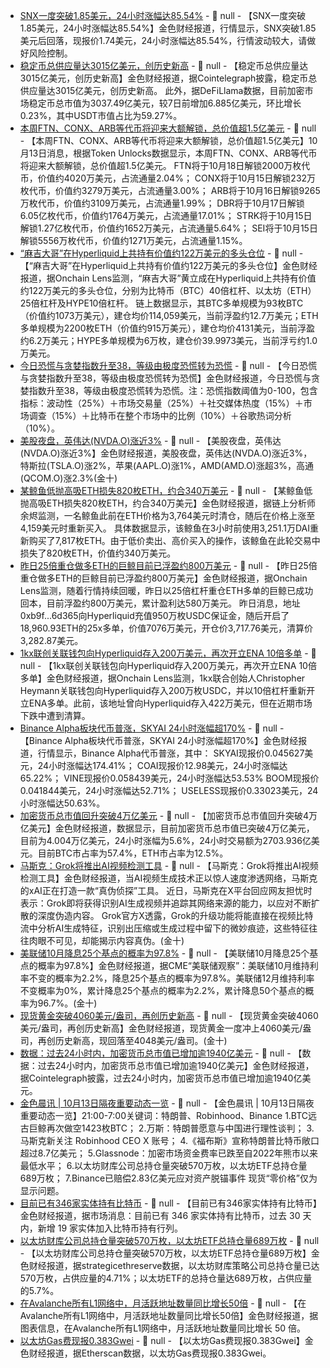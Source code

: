 - [SNX一度突破1.85美元，24小时涨幅达85.54%](https://www.coingecko.com/zh/%E6%95%B0%E5%AD%97%E8%B4%A7%E5%B8%81/synthetix-network-token) - 📰 null - 【SNX一度突破1.85美元，24小时涨幅达85.54%】金色财经报道，行情显示，SNX突破1.85美元后回落，现报价1.74美元，24小时涨幅达85.54%，行情波动较大，请做好风险控制。
- [稳定币总供应量达3015亿美元，创历史新高](https://x.com/Cointelegraph/status/1977539963911635377) - 📰 null - 【稳定币总供应量达3015亿美元，创历史新高】金色财经报道，据Cointelegraph披露，稳定币总供应量达3015亿美元，创历史新高。 
此外，据DeFiLlama数据，目前加密市场稳定币总市值为3037.49亿美元，较7日前增加6.885亿美元，环比增长0.23%，其中USDT市值占比为59.27%。
- [本周FTN、CONX、ARB等代币将迎来大额解锁，总价值超1.5亿美元](https://tokenomist.ai/) - 📰 null - 【本周FTN、CONX、ARB等代币将迎来大额解锁，总价值超1.5亿美元】10月13日消息，根据Token Unlocks数据显示，本周FTN、CONX、ARB等代币将迎来大额解锁，总价值超1.5亿美元。 
FTN将于10月18日解锁2000万枚代币，价值约4020万美元，占流通量2.04%； 
CONX将于10月15日解锁232万枚代币，价值约3279万美元，占流通量3.00%； 
ARB将于10月16日解锁9265万枚代币，价值约3109万美元，占流通量1.99%； 
DBR将于10月17日解锁6.05亿枚代币，价值约1764万美元，占流通量17.01%； 
STRK将于10月15日解锁1.27亿枚代币，价值约1652万美元，占流通量5.64%； 
SEI将于10月15日解锁5556万枚代币，价值约1271万美元，占流通量1.15%。
- [“麻吉大哥”在Hyperliquid上共持有价值约122万美元的多头仓位](https://x.com/OnchainLens/status/1977532009938669618) - 📰 null - 【“麻吉大哥”在Hyperliquid上共持有价值约122万美元的多头仓位】金色财经报道，据Onchain Lens监测，“麻吉大哥”黄立成在Hyperliquid上共持有价值约122万美元的多头仓位，分别为比特币（BTC）40倍杠杆、以太坊（ETH）25倍杠杆及HYPE10倍杠杆。 
链上数据显示，其BTC多单规模为93枚BTC（价值约1073万美元），建仓均价114,059美元，当前浮盈约12.7万美元；ETH多单规模为2200枚ETH（价值约915万美元），建仓均价4131美元，当前浮盈约6.2万美元；HYPE多单规模为6万枚，建仓价39.9973美元，当前浮亏约1.0万美元。
- [今日恐慌与贪婪指数升至38，等级由极度恐慌转为恐慌](https://alternative.me/crypto/fear-and-greed-index/#google_vignette) - 📰 null - 【今日恐慌与贪婪指数升至38，等级由极度恐慌转为恐慌】金色财经报道，今日恐慌与贪婪指数升至38，等级由极度恐慌转为恐慌。注：恐慌指数阈值为0-100，包含指标：波动性（25%）＋市场交易量（25%）＋社交媒体热度（15%）＋市场调查（15%）＋比特币在整个市场中的比例（10%）＋谷歌热词分析（10%）。
- [美股夜盘，英伟达(NVDA.O)涨近3%]() - 📰 null - 【美股夜盘，英伟达(NVDA.O)涨近3%】金色财经报道，美股夜盘，英伟达(NVDA.O)涨近3%，特斯拉(TSLA.O)涨2%，苹果(AAPL.O)涨1%，AMD(AMD.O)涨超3%，高通(QCOM.O)涨2.3%(金十)
- [某鲸鱼低抛高吸ETH损失820枚ETH，约合340万美元](https://x.com/EmberCN/status/1977525798786707886) - 📰 null - 【某鲸鱼低抛高吸ETH损失820枚ETH，约合340万美元】金色财经报道，据链上分析师余烬监测，一名鲸鱼此前在ETH价格为3,764美元时清仓，随后在价格上涨至4,159美元时重新买入。 
具体数据显示，该鲸鱼在3小时前使用3,251.1万DAI重新购买了7,817枚ETH。由于低价卖出、高价买入的操作，该鲸鱼在此轮交易中损失了820枚ETH，价值约340万美元。
- [昨日25倍重仓做多ETH的巨鲸目前已浮盈约800万美元](https://x.com/OnchainLens/status/1977521104668524894) - 📰 null - 【昨日25倍重仓做多ETH的巨鲸目前已浮盈约800万美元】金色财经报道，据Onchain Lens监测，随着行情持续回暖，昨日以25倍杠杆重仓ETH多单的巨鲸已成功回本，目前浮盈约800万美元，累计盈利达580万美元。 
昨日消息，地址0xb9f...6d365向Hyperliquid充值950万枚USDC保证金，随后开启了18,960.93ETH的25x多单，价值7076万美元，开仓价3,717.76美元，清算价3,282.87美元。
- [1kx联创关联钱包向Hyperliquid存入200万美元，再次开立ENA 10倍多单](https://x.com/OnchainLens/status/1977525112103666120) - 📰 null - 【1kx联创关联钱包向Hyperliquid存入200万美元，再次开立ENA 10倍多单】金色财经报道，据Onchain Lens监测，1kx联合创始人Christopher Heymann关联钱包向Hyperliquid存入200万枚USDC，并以10倍杠杆重新开立ENA多单。此前，该地址曾向Hyperliquid存入422万美元，但在近期市场下跌中遭到清算。
- [Binance Alpha板块代币普涨，SKYAI 24小时涨幅超170%]() - 📰 null - 【Binance Alpha板块代币普涨，SKYAI 24小时涨幅超170%】金色财经报道，行情显示，Binance Alpha代币普涨，其中： 
SKYAI现报价0.045627美元，24小时涨幅达174.41%； 
COAI现报价12.98美元，24小时涨幅达65.22%； 
VINE现报价0.058439美元，24小时涨幅达53.53% 
BOOM现报价0.041844美元，24小时涨幅达52.71%； 
USELESS现报价0.33023美元，24小时涨幅达50.63%。
- [加密货币总市值回升突破4万亿美元](https://www.coingecko.com/zh/charts) - 📰 null - 【加密货币总市值回升突破4万亿美元】金色财经报道，数据显示，目前加密货币总市值已突破4万亿美元，目前为4.004万亿美元，24小时涨幅为5.6%，24小时交易额为2703.936亿美元。目前BTC市占率为57.4%，ETH市占率为12.5%。
- [马斯克：Grok将推出AI视频检测工具]() - 📰 null - 【马斯克：Grok将推出AI视频检测工具】金色财经报道，当AI视频生成技术正以惊人速度渗透网络，马斯克的xAI正在打造一款“真伪侦探”工具。 近日，马斯克在X平台回应网友担忧时表示：Grok即将获得识别AI生成视频并追踪其网络来源的能力，以应对不断扩散的深度伪造内容。 Grok官方X透露，Grok的升级功能将能直接在视频比特流中分析AI生成特征，识别出压缩或生成过程中留下的微妙痕迹，这些特征往往肉眼不可见，却能揭示内容真伪。(金十)
- [美联储10月降息25个基点的概率为97.8%]() - 📰 null - 【美联储10月降息25个基点的概率为97.8%】金色财经报道，据CME“美联储观察”：美联储10月维持利率不变的概率为2.2%，降息25个基点的概率为97.8%。美联储12月维持利率不变概率为0%，累计降息25个基点的概率为2.2%，累计降息50个基点的概率为96.7%。(金十)
- [现货黄金突破4060美元/盎司，再创历史新高]() - 📰 null - 【现货黄金突破4060美元/盎司，再创历史新高】金色财经报道，现货黄金一度冲上4060美元/盎司，再创历史新高，现回落至4048美元/盎司。(金十)
- [数据：过去24小时内，加密货币总市值已增加逾1940亿美元](https://x.com/Cointelegraph/status/1977517306147152098) - 📰 null - 【数据：过去24小时内，加密货币总市值已增加逾1940亿美元】金色财经报道，据Cointelegraph披露，过去24小时内，加密货币总市值已增加逾1940亿美元。
- [金色晨讯 | 10月13日隔夜重要动态一览]() - 📰 null - 【金色晨讯 | 10月13日隔夜重要动态一览】21:00-7:00关键词：特朗普、Robinhood、Binance 
1.BTC远古巨鲸再次做空1423枚BTC； 
2.万斯：特朗普愿意与中国进行理性谈判； 
3.马斯克新关注 Robinhood CEO X 账号； 
4.《福布斯》宣称特朗普比特币敞口超过8.7亿美元； 
5.Glassnode：加密市场资金费率已跌至自2022年熊市以来最低水平； 
6.以太坊财库公司总持仓量突破570万枚，以太坊ETF总持仓量689万枚； 
7.Binance已赔偿2.83亿美元应对资产脱锚事件 现货“零价格”仅为显示问题。
- [目前已有346家实体持有比特币](https://x.com/Cointelegraph/status/1977268174157439268) - 📰 null - 【目前已有346家实体持有比特币】金色财经报道，据市场消息：目前已有 346 家实体持有比特币，过去 30 天内，新增 19 家实体加入比特币持有行列。
- [以太坊财库公司总持仓量突破570万枚，以太坊ETF总持仓量689万枚](https://www.strategicethreserve.xyz/) - 📰 null - 【以太坊财库公司总持仓量突破570万枚，以太坊ETF总持仓量689万枚】金色财经报道，据strategicethreserve数据，以太坊财库策略公司总持仓量已达570万枚，占供应量的4.71%；以太坊ETF的总持仓量达689万枚，占供应量的5.7%。
- [在Avalanche所有L1网络中，月活跃地址数量同比增长50倍](https://x.com/avax/status/1977428591471460857) - 📰 null - 【在Avalanche所有L1网络中，月活跃地址数量同比增长50倍】金色财经报道，据图表信息，在Avalanche所有L1网络中，月活跃地址数量同比增长 50 倍。
- [以太坊Gas费现报0.383Gwei](https://etherscan.io/) - 📰 null - 【以太坊Gas费现报0.383Gwei】金色财经报道，据Etherscan数据，以太坊Gas费现报0.383Gwei。
